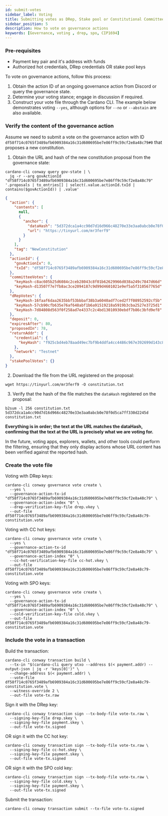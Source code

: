 ```yaml
---
id: submit-votes
sidebar_label: Voting 
title: Submitting votes as DRep, Stake pool or Constitutional Committee member
sidebar_position: 5
description: How to vote on governance actions 
keywords: [Governance, voting , drep, spo, CIP1694]
---
```



### Pre-requisites

* Payment key pair and it's address with funds
* Authorized hot credentials, DRep credentials OR stake pool keys

To vote on governance actions, follow this process:

1. Obtain the action ID of an ongoing governance action from Discord or query the governance state.
2. Determine your voting stance; engage in discussion if required.
3. Construct your vote file through the Cardano CLI. The example below demonstrates voting `--yes`, although options for `--no` or `--abstain` are also available.

### Verify the content of the governance action

Assume we need to submit a vote on the governance action with ID `df58f714c0765f3489afb6909384a16c31d600695be7e86ff9c59cf2e8a48c79#0` that proposes a new constitution.

1. Obtain the URL and hash of the new constitution proposal from the governance state:

```shell
cardano-cli conway query gov-state | \
  jq -r --arg govActionId "df58f714c0765f3489afb6909384a16c31d600695be7e86ff9c59cf2e8a48c79" '.proposals | to_entries[] | select(.value.actionId.txId | contains($govActionId)) | .value'
```
```json
{
  "action": {
    "contents": [
      null,
      {
        "anchor": {
          "dataHash": "5d372dca1a4cc90d7d16d966c48270e33e3aa0abcb0e78f0d5ca7ff330d2245d",
          "url": "https://tinyurl.com/mr3ferf9"
        }
      }
    ],
    "tag": "NewConstitution"
  },
  "actionId": {
    "govActionIx": 0,
    "txId": "df58f714c0765f3489afb6909384a16c31d600695be7e86ff9c59cf2e8a48c79"
  },
  "committeeVotes": {
    "keyHash-c8ac605b25d6084c2ceb28043c8f01b62629966d038a249c7847d66d": "VoteYes",
    "keyHash-d13507f7e7fb8ac3ce2094187c9d99d4601021e9ef5a5f310567765d": "VoteYes"
  },
  "dRepVotes": {
    "keyHash-16faaf6daa2635bbf53bbbaf38b3a6040adf7ced2f7f08952592cf5b": "VoteYes",
    "keyHash-57cb90cfb635e76af648abf1b6a91519218a5919b3cba2527e3725d1": "VoteYes",
    "keyHash-7d84808d563f0f258ad7e4337c2c4bd13010930ebdf7b86c3bfd9ef8": "VoteYes"
  },
  "deposit": 0,
  "expiresAfter": 80,
  "proposedIn": 78,
  "returnAddr": {
    "credential": {
      "keyHash": "f925cbd4eb78aad49ec7bf9b4ddfa4cc4486c967e392699d143c81aa"
    },
    "network": "Testnet"
  },
  "stakePoolVotes": {}
}
```
2. Download the file from the URL registered on the proposal:

````shell
wget https://tinyurl.com/mr3ferf9 -O constitution.txt
````

3. Verify that the hash of the file matches the `dataHash` registered on the proposal:

````shell
b2sum -l 256 constitution.txt
5d372dca1a4cc90d7d16d966c48270e33e3aa0abcb0e78f0d5ca7ff330d2245d  constitution.txt
````

**Everything is in order; the text at the URL matches the dataHash, confirming that the text at the URL is precisely what we are voting for.**

In the future, voting apps, explorers, wallets, and other tools could perform the filtering, ensuring that they only display actions whose URL content has been verified against the reported hash.

### Create the vote file

Voting with DRep keys:

```shell
cardano-cli conway governance vote create \
  --yes \
  --governance-action-tx-id "df58f714c0765f3489afb6909384a16c31d600695be7e86ff9c59cf2e8a48c79" \
  --governance-action-index "0" \
  --drep-verification-key-file drep.vkey \
  --out-file df58f714c0765f3489afb6909384a16c31d600695be7e86ff9c59cf2e8a48c79-constitution.vote
```

Voting with CC hot keys:

```shell
cardano-cli conway governance vote create \
  --yes \
  --governance-action-tx-id "df58f714c0765f3489afb6909384a16c31d600695be7e86ff9c59cf2e8a48c79" \
  --governance-action-index "0" \
  --cc-hot-verification-key-file cc-hot.vkey \
  --out-file df58f714c0765f3489afb6909384a16c31d600695be7e86ff9c59cf2e8a48c79-constitution.vote
```
Voting with SPO keys:

```shell
cardano-cli conway governance vote create \
  --yes \
  --governance-action-tx-id "df58f714c0765f3489afb6909384a16c31d600695be7e86ff9c59cf2e8a48c79" \
  --governance-action-index "0" \
  --cold-verification-key-file cold.vkey \
  --out-file df58f714c0765f3489afb6909384a16c31d600695be7e86ff9c59cf2e8a48c79-constitution.vote
```

### Include the vote in a transaction

Build the transaction:

```shell
cardano-cli conway transaction build \
  --tx-in "$(cardano-cli query utxo --address $(< payment.addr) --output-json | jq -r 'keys[0]')" \
  --change-address $(< payment.addr) \
  --vote-file df58f714c0765f3489afb6909384a16c31d600695be7e86ff9c59cf2e8a48c79-constitution.vote \
  --witness-override 2 \
  --out-file vote-tx.raw
```
Sign it with the DRep key:
```shell
cardano-cli conway transaction sign --tx-body-file vote-tx.raw \
  --signing-key-file drep.skey \
  --signing-key-file payment.skey \
  --out-file vote-tx.signed
```
OR sign it with the CC hot key:
```shell
cardano-cli conway transaction sign --tx-body-file vote-tx.raw \
  --signing-key-file cc-hot.skey \
  --signing-key-file payment.skey \
  --out-file vote-tx.signed
```
OR sign it with the SPO cold key:
```shell
cardano-cli conway transaction sign --tx-body-file vote-tx.raw \
  --signing-key-file cold.skey \
  --signing-key-file payment.skey \
  --out-file vote-tx.signed
```
Submit the transaction:
```shell
cardano-cli conway transaction submit --tx-file vote-tx.signed
```